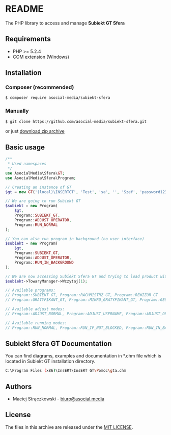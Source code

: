 # README

The PHP library to access and manage **Subiekt GT Sfera**

## Requirements

- PHP >= 5.2.4
- COM extension (Windows)

## Installation

### Composer (recommended)

```bash
$ composer require asocial-media/subiekt-sfera
```

### Manually

```bash
$ git clone https://github.com/asocial-media/subiekt-sfera.git
```

or just [download zip archive](https://github.com/asocial-media/subiekt-sfera/archive/master.zip)

## Basic usage

```php
/**
 * Used namespaces
 */
use AsocialMedia\Sfera\GT;
use AsocialMedia\Sfera\Program;

// Creating an instance of GT
$gt = new GT('(local)\INSERTGT', 'Test', 'sa', '', 'Szef', 'password123');

// We are going to run Subiekt GT
$subiekt = new Program(
    $gt, 
    Program::SUBIEKT_GT, 
    Program::ADJUST_OPERATOR, 
    Program::RUN_NORMAL
);

// You can also run program in background (no user interface)
$subiekt = new Program(
    $gt, 
    Program::SUBIEKT_GT, 
    Program::ADJUST_OPERATOR, 
    Program::RUN_IN_BACKGROUND
);

// We are now accessing Subiekt Sfera GT and trying to load product with id 1
$subiekt->TowaryManager->Wczytaj(1);

// Available programs:
// Program::SUBIEKT_GT, Program::RACHMISTRZ_GT, Program::REWIZOR_GT
// Program::GRATYFIKANT_GT, Program::MIKRO_GRATYFIKANT_GT, Program::GESTOR_GT, 

// Available adjust modes:
// Program::ADJUST_NORMAL, Program::ADJUST_USERNAME, Program::ADJUST_OPERATOR

// Available running modes:
// Program::RUN_NORMAL, Program::RUN_IF_NOT_BLOCKED, Program::RUN_IN_BACKGROUND
```

## Subiekt Sfera GT Documentation

You can find diagrams, examples and documentation in *.chm file which is
located in Subiekt GT installation directory.

```bash
C:\Program Files (x86)\InsERT\InsERT GT\Pomoc\gta.chm
```

## Authors

- Maciej Strączkowski - <biuro@asocial.media>

## License

The files in this archive are released under the [MIT LICENSE](LICENSE).
